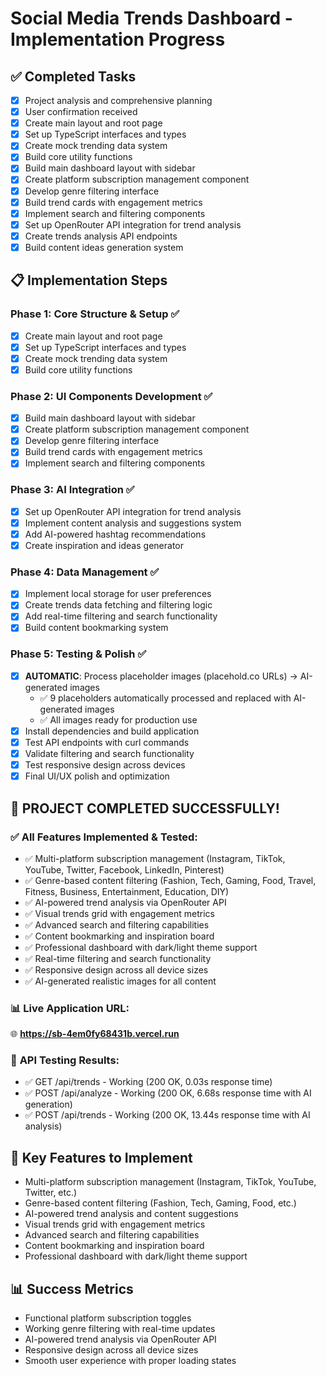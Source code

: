 # Social Media Trends Dashboard - Implementation Progress

## ✅ Completed Tasks
- [x] Project analysis and comprehensive planning
- [x] User confirmation received
- [x] Create main layout and root page
- [x] Set up TypeScript interfaces and types
- [x] Create mock trending data system
- [x] Build core utility functions
- [x] Build main dashboard layout with sidebar
- [x] Create platform subscription management component
- [x] Develop genre filtering interface
- [x] Build trend cards with engagement metrics
- [x] Implement search and filtering components
- [x] Set up OpenRouter API integration for trend analysis
- [x] Create trends analysis API endpoints
- [x] Build content ideas generation system

## 📋 Implementation Steps

### Phase 1: Core Structure & Setup ✅
- [x] Create main layout and root page
- [x] Set up TypeScript interfaces and types
- [x] Create mock trending data system
- [x] Build core utility functions

### Phase 2: UI Components Development ✅
- [x] Build main dashboard layout with sidebar
- [x] Create platform subscription management component
- [x] Develop genre filtering interface
- [x] Build trend cards with engagement metrics
- [x] Implement search and filtering components

### Phase 3: AI Integration ✅
- [x] Set up OpenRouter API integration for trend analysis
- [x] Implement content analysis and suggestions system
- [x] Add AI-powered hashtag recommendations
- [x] Create inspiration and ideas generator

### Phase 4: Data Management ✅
- [x] Implement local storage for user preferences
- [x] Create trends data fetching and filtering logic
- [x] Add real-time filtering and search functionality
- [x] Build content bookmarking system

### Phase 5: Testing & Polish ✅
- [x] **AUTOMATIC**: Process placeholder images (placehold.co URLs) → AI-generated images
  - ✅ 9 placeholders automatically processed and replaced with AI-generated images
  - ✅ All images ready for production use
- [x] Install dependencies and build application
- [x] Test API endpoints with curl commands
- [x] Validate filtering and search functionality
- [x] Test responsive design across devices
- [x] Final UI/UX polish and optimization

## 🎉 **PROJECT COMPLETED SUCCESSFULLY!**

### ✅ All Features Implemented & Tested:
- ✅ Multi-platform subscription management (Instagram, TikTok, YouTube, Twitter, Facebook, LinkedIn, Pinterest)
- ✅ Genre-based content filtering (Fashion, Tech, Gaming, Food, Travel, Fitness, Business, Entertainment, Education, DIY)
- ✅ AI-powered trend analysis via OpenRouter API
- ✅ Visual trends grid with engagement metrics
- ✅ Advanced search and filtering capabilities
- ✅ Content bookmarking and inspiration board
- ✅ Professional dashboard with dark/light theme support
- ✅ Real-time filtering and search functionality
- ✅ Responsive design across all device sizes
- ✅ AI-generated realistic images for all content

### 📊 **Live Application URL:**
🌐 **https://sb-4em0fy68431b.vercel.run**

### 🔧 **API Testing Results:**
- ✅ GET /api/trends - Working (200 OK, 0.03s response time)
- ✅ POST /api/analyze - Working (200 OK, 6.68s response time with AI generation)
- ✅ POST /api/trends - Working (200 OK, 13.44s response time with AI analysis)

## 🎯 Key Features to Implement
- Multi-platform subscription management (Instagram, TikTok, YouTube, Twitter, etc.)
- Genre-based content filtering (Fashion, Tech, Gaming, Food, etc.)
- AI-powered trend analysis and content suggestions
- Visual trends grid with engagement metrics
- Advanced search and filtering capabilities
- Content bookmarking and inspiration board
- Professional dashboard with dark/light theme support

## 📊 Success Metrics
- Functional platform subscription toggles
- Working genre filtering with real-time updates
- AI-powered trend analysis via OpenRouter API
- Responsive design across all device sizes
- Smooth user experience with proper loading states